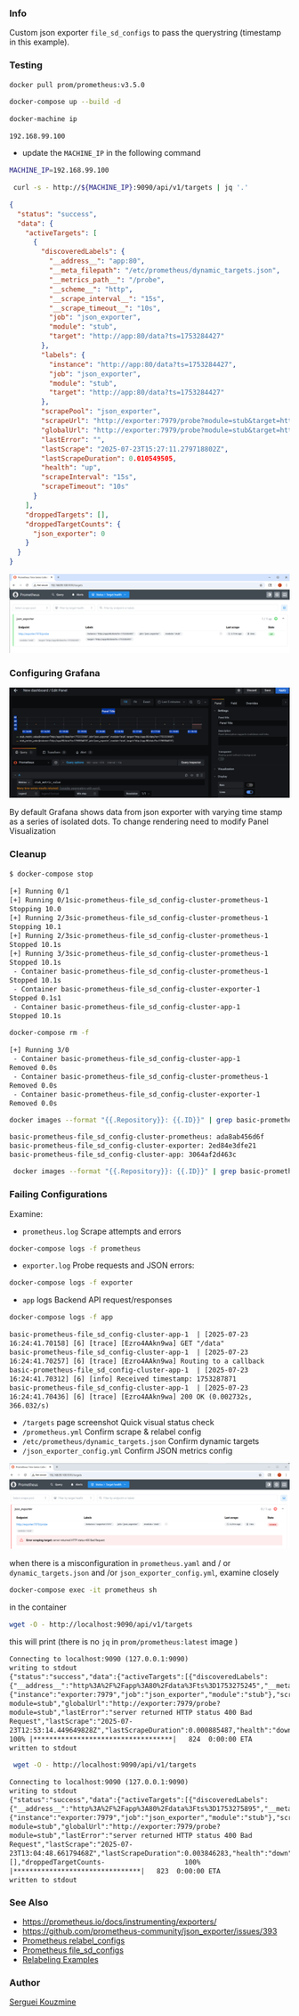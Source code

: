 ### Info

Custom json exporter `file_sd_configs` to pass the querystring (timestamp in this example).

### Testing
```sh
docker pull prom/prometheus:v3.5.0
```
```sh
docker-compose up --build -d
```
```sh
docker-machine ip
```

```text
192.168.99.100
```
* update the `MACHINE_IP` in the following command
```sh
MACHINE_IP=192.168.99.100
```
```sh
 curl -s - http://${MACHINE_IP}:9090/api/v1/targets | jq '.'
```
```json
{
  "status": "success",
  "data": {
    "activeTargets": [
      {
        "discoveredLabels": {
          "__address__": "app:80",
          "__meta_filepath": "/etc/prometheus/dynamic_targets.json",
          "__metrics_path__": "/probe",
          "__scheme__": "http",
          "__scrape_interval__": "15s",
          "__scrape_timeout__": "10s",
          "job": "json_exporter",
          "module": "stub",
          "target": "http://app:80/data?ts=1753284427"
        },
        "labels": {
          "instance": "http://app:80/data?ts=1753284427",
          "job": "json_exporter",
          "module": "stub",
          "target": "http://app:80/data?ts=1753284427"
        },
        "scrapePool": "json_exporter",
        "scrapeUrl": "http://exporter:7979/probe?module=stub&target=http%3A%2F%2Fapp%3A80%2Fdata%3Fts%3D1753284427",
        "globalUrl": "http://exporter:7979/probe?module=stub&target=http%3A%2F%2Fapp%3A80%2Fdata%3Fts%3D1753284427",
        "lastError": "",
        "lastScrape": "2025-07-23T15:27:11.279718802Z",
        "lastScrapeDuration": 0.010549505,
        "health": "up",
        "scrapeInterval": "15s",
        "scrapeTimeout": "10s"
      }
    ],
    "droppedTargets": [],
    "droppedTargetCounts": {
      "json_exporter": 0
    }
  }
}
```


![working](https://github.com/sergueik/springboot_study/blob/master/basic-prometheus-file_sd_config-cluster/screenshots/prometeus-working.png)

### Configuring Grafana

![grafana](https://github.com/sergueik/springboot_study/blob/master/basic-prometheus-file_sd_config-cluster/screenshots/grafana.png)

By default Grafana shows data from json exporter with varying time stamp as a series of isolated dots.
To change rendering need to modify Panel Visualization  

### Cleanup
```sh
$ docker-compose stop
```
```text
[+] Running 0/1
[+] Running 0/1sic-prometheus-file_sd_config-cluster-prometheus-1  Stopping 10.0
[+] Running 2/3sic-prometheus-file_sd_config-cluster-prometheus-1  Stopping 10.1
[+] Running 2/3sic-prometheus-file_sd_config-cluster-prometheus-1  Stopped 10.1s
[+] Running 3/3sic-prometheus-file_sd_config-cluster-prometheus-1  Stopped 10.1s
 - Container basic-prometheus-file_sd_config-cluster-prometheus-1  Stopped 10.1s
 - Container basic-prometheus-file_sd_config-cluster-exporter-1    Stopped 0.1s1
 - Container basic-prometheus-file_sd_config-cluster-app-1         Stopped 10.1s
```

```sh
docker-compose rm -f
```
```text
[+] Running 3/0
 - Container basic-prometheus-file_sd_config-cluster-app-1         Removed 0.0s
 - Container basic-prometheus-file_sd_config-cluster-prometheus-1  Removed 0.0s
 - Container basic-prometheus-file_sd_config-cluster-exporter-1    Removed 0.0s
```
```sh
docker images --format "{{.Repository}}: {{.ID}}" | grep basic-prometheus-file_sd_config-cluster
```
```text
basic-prometheus-file_sd_config-cluster-prometheus: ada8ab456d6f
basic-prometheus-file_sd_config-cluster-exporter: 2ed84e3dfe21
basic-prometheus-file_sd_config-cluster-app: 3064af2d463c
```
```sh
 docker images --format "{{.Repository}}: {{.ID}}" | grep basic-prometheus-file_sd_config-cluster |awk '{print $2}' | xargs -IX  docker image rm X
```
### Failing  Configurations
Examine:

* `prometheus.log`	Scrape attempts and errors
```sh
docker-compose logs -f prometheus
```
* `exporter.log`	Probe requests and JSON errors:
```sh
docker-compose logs -f exporter
```
* `app` logs	Backend API request/responses
```sh
docker-compose logs -f app
```
```text
basic-prometheus-file_sd_config-cluster-app-1  | [2025-07-23 16:24:41.70158] [6] [trace] [Ezro4AAkn9wa] GET "/data"
basic-prometheus-file_sd_config-cluster-app-1  | [2025-07-23 16:24:41.70257] [6] [trace] [Ezro4AAkn9wa] Routing to a callback
basic-prometheus-file_sd_config-cluster-app-1  | [2025-07-23 16:24:41.70312] [6] [info] Received timestamp: 1753287871
basic-prometheus-file_sd_config-cluster-app-1  | [2025-07-23 16:24:41.70436] [6] [trace] [Ezro4AAkn9wa] 200 OK (0.002732s, 366.032/s)

```
* `/targets` page screenshot	Quick visual status check
* `/prometheus.yml`	Confirm scrape & relabel config
* `/etc/prometheus/dynamic_targets.json`	Confirm dynamic targets
* `/json_exporter_config.yml`	Confirm JSON metrics config

![not working](https://github.com/sergueik/springboot_study/blob/master/basic-prometheus-file_sd_config-cluster/screenshots/prometeus-broken.png)

when there is a misconfiguration in `prometheus.yaml` and / or `dynamic_targets.json` and /or `json_exporter_config.yml`, examine closely

```sh
docker-compose exec -it prometheus sh
```
in the container
```sh
wget -O - http://localhost:9090/api/v1/targets
```
this will print (there is no `jq` in `prom/prometheus:latest` image )
```text
Connecting to localhost:9090 (127.0.0.1:9090)
writing to stdout
{"status":"success","data":{"activeTargets":[{"discoveredLabels":{"__address__":"http%3A%2F%2Fapp%3A80%2Fdata%3Fts%3D1753275245","__meta_filepath":"/etc/prometheus/dynamic_targets.json","__metrics_path__":"/probe","__param_module":"stub","__scheme__":"http","__scrape_interval__":"1m","__scrape_timeout__":"10s","job":"json_exporter","module":"stub"},"labels":{"instance":"exporter:7979","job":"json_exporter","module":"stub"},"scrapePool":"json_exporter","scrapeUrl":"http://exporter:7979/probe?module=stub","globalUrl":"http://exporter:7979/probe?module=stub","lastError":"server returned HTTP status 400 Bad Request","lastScrape":"2025-07-23T12:53:14.449649828Z","lastScrapeDuration":0.000885487,"health":"down","scrapeInterval":"1m","scrapeTim-                    100% |***********************************|   824  0:00:00 ETA
written to stdout
```
```sh
 wget -O - http://localhost:9090/api/v1/targets
```
```text
Connecting to localhost:9090 (127.0.0.1:9090)
writing to stdout
{"status":"success","data":{"activeTargets":[{"discoveredLabels":{"__address__":"http%3A%2F%2Fapp%3A80%2Fdata%3Fts%3D1753275895","__meta_filepath":"/etc/prometheus/dynamic_targets.json","__metrics_path__":"/probe","__param_module":"stub","__scheme__":"http","__scrape_interval__":"1m","__scrape_timeout__":"10s","job":"json_exporter","module":"stub"},"labels":{"instance":"exporter:7979","job":"json_exporter","module":"stub"},"scrapePool":"json_exporter","scrapeUrl":"http://exporter:7979/probe?module=stub","globalUrl":"http://exporter:7979/probe?module=stub","lastError":"server returned HTTP status 400 Bad Request","lastScrape":"2025-07-23T13:04:48.66179468Z","lastScrapeDuration":0.003846283,"health":"down","scrapeInterval":"1m","scrapeTimeout":"10s"}],"droppedTargets":[],"droppedTargetCounts-                    100% |********************************|   823  0:00:00 ETA
written to stdout

```

### See Also
   * https://prometheus.io/docs/instrumenting/exporters/
   * https://github.com/prometheus-community/json_exporter/issues/393
   * [Prometheus relabel_configs](https://prometheus.io/docs/prometheus/latest/configuration/configuration/#relabel_config)
   * [Prometheus file_sd_configs](https://prometheus.io/docs/prometheus/latest/configuration/configuration/#file_sd_config)
   * [Relabeling Examples](https://prometheus.io/docs/prometheus/latest/configuration/relabeling/)


### Author
[Serguei Kouzmine](kouzmine_serguei@yahoo.com)


